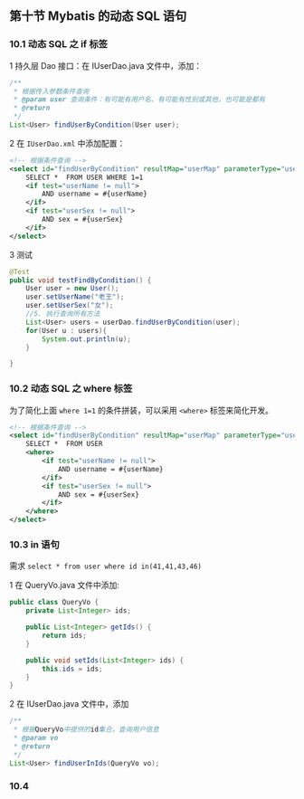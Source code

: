 ## 第十节 Mybatis 的动态 SQL 语句

### 10.1 动态 SQL 之 if 标签

1 持久层 Dao 接口：在 IUserDao.java 文件中，添加：

```java
/**
 * 根据传入参数条件查询
 * @param user 查询条件：有可能有用户名、有可能有性别或其他，也可能是都有
 * @return
 */
List<User> findUserByCondition(User user);
```

2 在 `IUserDao.xml` 中添加配置：

```xml
<!-- 根据条件查询 -->
<select id="findUserByCondition" resultMap="userMap" parameterType="user">
    SELECT *  FROM USER WHERE 1=1
    <if test="userName != null">
        AND username = #{userName}
    </if>
    <if test="userSex != null">
        AND sex = #{userSex}
    </if>
</select>
```

3  测试

```java
@Test
public void testFindByCondition() {
    User user = new User();
    user.setUserName("老王");
    user.setUserSex("女");
    //5. 执行查询所有方法
    List<User> users = userDao.findUserByCondition(user);
    for(User u : users){
        System.out.println(u);
    }

}
```


### 10.2 动态 SQL 之 where 标签

为了简化上面 `where 1=1` 的条件拼装，可以采用 `<where>` 标签来简化开发。

```xml
<!-- 根据条件查询 -->
<select id="findUserByCondition" resultMap="userMap" parameterType="user">
    SELECT *  FROM USER
    <where>
        <if test="userName != null">
            AND username = #{userName}
        </if>
        <if test="userSex != null">
            AND sex = #{userSex}
        </if>
    </where>
</select>
```

### 10.3 in 语句

需求 `select * from user where id in(41,41,43,46)`

1 在 QueryVo.java 文件中添加:

```java
public class QueryVo {
    private List<Integer> ids;

    public List<Integer> getIds() {
        return ids;
    }

    public void setIds(List<Integer> ids) {
        this.ids = ids;
    }
}
```

2 在 IUserDao.java 文件中，添加

```java
/**
 * 根据QueryVo中提供的id集合，查询用户信息
 * @param vo
 * @return
 */
List<User> findUserInIds(QueryVo vo);
```






















### 10.4 